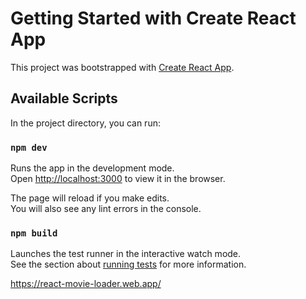 # Getting Started with Create React App

This project was bootstrapped with [Create React App](https://github.com/facebook/create-react-app).

## Available Scripts

In the project directory, you can run:

### `npm dev`

Runs the app in the development mode.\
Open [http://localhost:3000](http://localhost:3000) to view it in the browser.

The page will reload if you make edits.\
You will also see any lint errors in the console.

### `npm build`

Launches the test runner in the interactive watch mode.\
See the section about [running tests](https://facebook.github.io/create-react-app/docs/running-tests) for more information.

https://react-movie-loader.web.app/
